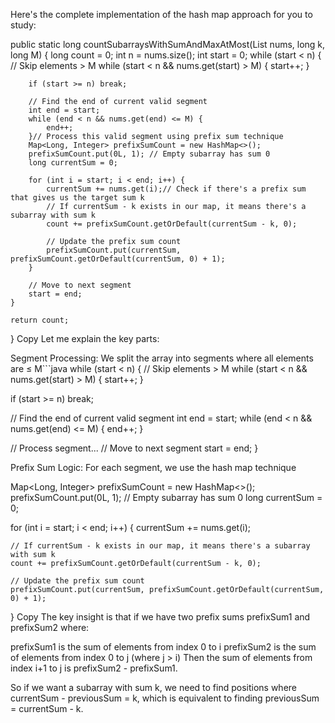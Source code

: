 Here's the complete implementation of the hash map approach for you to study:

public static long countSubarraysWithSumAndMaxAtMost(List<Integer> nums, long k, long M) {
    long count = 0;
    int n = nums.size();
    int start = 0;
    while (start < n) {
        // Skip elements > M
        while (start < n && nums.get(start) > M) {
            start++;
        }
        
        if (start >= n) break;
        
        // Find the end of current valid segment
        int end = start;
        while (end < n && nums.get(end) <= M) {
            end++;
        }// Process this valid segment using prefix sum technique
        Map<Long, Integer> prefixSumCount = new HashMap<>();
        prefixSumCount.put(0L, 1); // Empty subarray has sum 0
        long currentSum = 0;
        
        for (int i = start; i < end; i++) {
            currentSum += nums.get(i);// Check if there's a prefix sum that gives us the target sum k
            // If currentSum - k exists in our map, it means there's a subarray with sum k
            count += prefixSumCount.getOrDefault(currentSum - k, 0);
            
            // Update the prefix sum count
            prefixSumCount.put(currentSum, prefixSumCount.getOrDefault(currentSum, 0) + 1);
        }
        
        // Move to next segment
        start = end;
    }
    
    return count;
}
Copy
Let me explain the key parts:

Segment Processing: We split the array into segments where all elements are ≤ M```java while (start < n) { // Skip elements > M while (start < n && nums.get(start) > M) { start++; }

if (start >= n) break;

// Find the end of current valid segment
int end = start;
while (end < n && nums.get(end) <= M) {
    end++;
}

// Process segment...
// Move to next segment
start = end;
}

Prefix Sum Logic: For each segment, we use the hash map technique

Map<Long, Integer> prefixSumCount = new HashMap<>();
prefixSumCount.put(0L, 1); // Empty subarray has sum 0
long currentSum = 0;

for (int i = start; i < end; i++) {
    currentSum += nums.get(i);
    
    // If currentSum - k exists in our map, it means there's a subarray with sum k
    count += prefixSumCount.getOrDefault(currentSum - k, 0);
    
    // Update the prefix sum count
    prefixSumCount.put(currentSum, prefixSumCount.getOrDefault(currentSum, 0) + 1);
}
Copy
The key insight is that if we have two prefix sums prefixSum1 and prefixSum2 where:

prefixSum1 is the sum of elements from index 0 to i
prefixSum2 is the sum of elements from index 0 to j (where j > i)
Then the sum of elements from index i+1 to j is prefixSum2 - prefixSum1.

So if we want a subarray with sum k, we need to find positions where currentSum - previousSum = k, which is equivalent to finding previousSum = currentSum - k.
